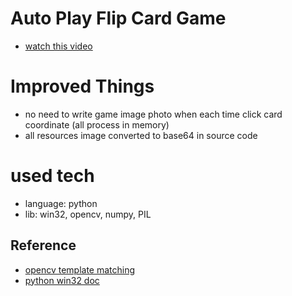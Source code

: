 # Auto Play Flip Card Game

- [watch this video](https://www.youtube.com/watch?v=8T28x-51-Ws&t=33s)

# Improved Things

- no need to write game image photo when each time click card coordinate (all process in memory)
- all resources image converted to base64 in source code


# used tech

- language: python
- lib: win32, opencv, numpy, PIL

## Reference

- [opencv template matching](https://docs.opencv.org/4.x/d4/dc6/tutorial_py_template_matching.html)
- [python win32 doc](http://timgolden.me.uk/pywin32-docs/win32_modules.html)
